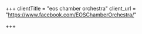 +++
clientTitle = "eos chamber orchestra"
client_url = "https://www.facebook.com/EOSChamberOrchestra/"

+++
